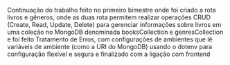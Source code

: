 Continuação do trabalho feito no primeiro bimestre onde foi criado a rota livros e gêneros, onde as duas rota permitem realizar operações CRUD (Create, Read, Update, Delete) para gerenciar informações sobre livros em uma coleção no MongoDB denominada booksCollection e genresCollection e foi feito Tratamento de Erros, com configurações de ambientes que lê variáveis de ambiente (como a URI do MongoDB) usando o dotenv para configuração flexível e segura e finalizado com a ligação com frontend
